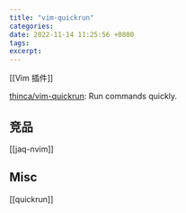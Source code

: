 ```yaml
---
title: "vim-quickrun"
categories: 
date: 2022-11-14 11:25:56 +0800
tags: 
excerpt: 
---
```




[[Vim 插件]]

[thinca/vim-quickrun](https://github.com/thinca/vim-quickrun): Run commands quickly.



## 竞品


[[jaq-nvim]]




## Misc


[[quickrun]]


